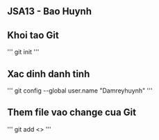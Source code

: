 ## JSA13 - Bao Huynh

## Khoi tao Git
'''
git init
'''

## Xac dinh danh tinh
'''
git config --global user.name "Damreyhuynh"
'''

## Them file vao change cua Git
'''
git add <>
'''